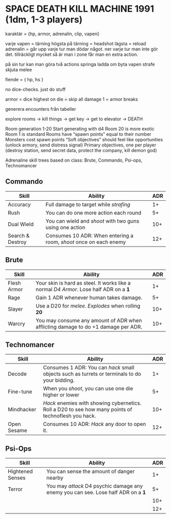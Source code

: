 # SPACE DEATH KILL MACHINE 1991 (1dm, 1-3 players)

karaktär = {hp, armor, adrenalin, clip, vapen}

varje vapen = tärning
högsta på tärning = headshot
lägsta = reload
adrenalin = går upp varje tur man dödar något. ner varje tur man inte gör det. tillräckligt mycket så är man i zone får man en extra action.

på sin tur kan man göra två actions
springa
ladda om
byta vapen
strafe
skjuta
melee

fiende = { hp, hs }

no dice-checks. just do stuff

armor = dice
highest on die = skip all damage
1 = armor breaks

generera encounters från tabeller

explore rooms -> kill things -> get key -> get to elevator -> DEATH

Room generation
1-20
Start generating with d4
Room 20 is more exotic
Room 1 is standard
Rooms have “spawn points” equal to their number
Monsters cost spawn points
“Soft objectives” should feel like opportunities (unlock armory, send distress signal)
Primary objectives, one per player (destroy station, send secret data, protect the company, kill demon god)

Adrenaline skill trees based on class: Brute, Commando, Psi-ops, Technomancer

## Commando

| Skill            | Ability                                                           | ADR |
| ---------------- | ----------------------------------------------------------------- | --- |
| Accuracy         | Full damage to target while *strafing*                            | 1+  |
| Rush             | You can do one more action each round                             | 5+  |
| Dual Wield       | You can wield and *shoot* with two guns using one action          | 10+ |
| Search & Destroy | Consumes 10 ADR: When entering a room, *shoot* once on each enemy | 12+ |

## Brute

| Skill       | Ability                                                                                 | ADR |
| ----------- | --------------------------------------------------------------------------------------- | --- |
| Flesh Armor | Your skin is hard as steel. It works like a normal *D4 Armor*. Lose half ADR on a **1** | 1+  |
| Rage        | Gain 1 ADR whenever human takes damage.                                                 | 5+  |
| Slayer      | Use a D20 for *melee*. *Explodes* when rolling **20**                                   | 10+ |
| Warcry      | You may consume any amount of ADR when afflicting damage to do +1 damage per ADR.       | 10+ |

## Technomancer

| Skill       | Ability                                                                                             | ADR |
| ----------- | --------------------------------------------------------------------------------------------------- | --- |
| Decode      | Consumes 1 ADR: You can *hack* small objects such as turrets or terminals to do your bidding.       | 1+  |
| Fine-tune   | When you *shoot*, you can use one die higher or lower                                               | 5+  |
| Mindhacker  | *Hack* enemies with showing cybernetics. Roll a D20 to see how many points of technoflesh you hack. | 10+ |
| Open Sesame | Consumes 10 ADR: *Hack* any door to open it.                                                        | 12+ |

## Psi-Ops

| Skill            | Ability                                                                            | ADR |
| ---------------- | ---------------------------------------------------------------------------------- | --- |
| Hightened Senses | You can sense the amount of danger nearby                                          | 1+  |
| Terror           | You may *attack* D4 psychic damage any enemy you can see. Lose half ADR on a **1** | 5+  |
|                  |                                                                                    | 10+ |
|                  |                                                                                    | 12+ |